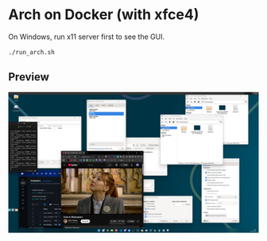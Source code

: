 # Arch on Docker (with xfce4)
On Windows, run x11 server first to see the GUI.

```bash
./run_arch.sh
```

## Preview
![Demo](https://github.com/web-dev-sam/arch-on-docker/blob/main/chaos.png?raw=true)
